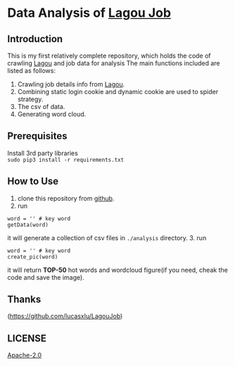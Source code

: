 # Data Analysis of [Lagou Job](http://www.lagou.com/)

## Introduction
This is my first relatively complete repository, which holds the code of crawling [Lagou](http://www.lagou.com/) and job data for analysis
The main functions included are listed as follows: 

1. Crawling job details info from [Lagou](www.lagou.com).
2. Combining static login cookie and dynamic cookie are used to spider strategy.
3. The csv of data.
4. Generating word cloud.

## Prerequisites
Install 3rd party libraries  
```sudo pip3 install -r requirements.txt```

## How to Use
1. clone this repository from [github](https://github.com/growlxy/CSAnalysis).
2. run 
``` 
word = '' # key word
getData(word)
```
it will generate a collection of csv files in ```./analysis``` directory.
3. run 
``` 
word = '' # key word
create_pic(word)
```
it will return __TOP-50__ hot words and wordcloud figure(if you need, cheak the code and save the image).

## Thanks
(https://github.com/lucasxlu/LagouJob)

## LICENSE
[Apache-2.0](./LICENSE)